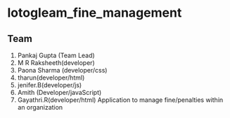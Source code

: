 # lotogleam_fine_management
## Team
  1. Pankaj Gupta (Team Lead)
  2. M R Raksheeth(developer)
  3. Paona Sharma (developer/css)
  4. tharun(developer/html)
  5. jenifer.B(developer/js)
  6. Amith (Developer/javaScript)
  7. Gayathri.R(developer/html)
Application to manage fine/penalties within an organization
  